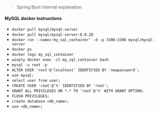 > Spring Boot internal explanation


#### MySQL docker instructions
- `docker pull mysql/mysql-server`
- `docker pull mysql/mysql-server:8.0.28`
- `docker run --name='my_sql_container' -d -p 3306:3306 mysql/mysql-server`
- `docker ps`
- `docker logs my_sql_container`
- `winpty docker exec -it my_sql_container bash`
- `mysql -u root -p`
- `ALTER USER 'root'@'localhost' IDENTIFIED BY 'newpassword';`
- `use mysql;`
- `select user from user;`
- `CREATE USER 'root'@'%' IDENTIFIED BY 'root';`
- `GRANT ALL PRIVILEGES ON *.* TO 'root'@'%' WITH GRANT OPTION;`
- `FLUSH PRIVILEGES;`
- `create database <db_name>;`
- `use <db_name>;`



